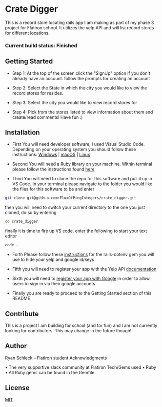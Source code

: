 # Crate Digger

This is a record store locating rails app I am making as part of my phase 3 project for Flatiron school.  It utilizes the yelp API and will list record stores for different locations.

### Current build status: Finished

## Getting Started

* Step 1: At the top of the screen click the "SignUp" option if you don't already have an account. follow the prompts for creating an account

* Step 2: Select the State in which the city you would like to view the record stores for resides.

* Step 3: Select the city you would like to view record stores for

* Step 4: Pick from the stores listed to view information about them and create/read comments!  Have fun :)

## Installation

* First You will need developer software, I used Visual Studio Code. Depending on your operating system you should follow these instructions: [Windows](https://code.visualstudio.com/docs/setup/windows) | [macOS](https://code.visualstudio.com/docs/setup/mac) | [Linux](https://code.visualstudio.com/docs/setup/linux)

* Second You will need a Ruby library on your machine. Within terminal please follow the instructions found [here](https://stackify.com/install-ruby-on-ubuntu-everything-you-need-to-get-going/)

* Third You will need to clone the repo for this software and pull it up in VS Code. In your terminal please navigate to the folder you would like the files for this software to be and enter
```bash
git clone git@github.com:FluxOfPingIntegers/crate_digger.git
```
then you will need to switch your current directory to the one you just cloned, do so by entering
```bash
cd crate_digger
```
finally it is time to fire up VS code. enter the following to start your text editor
```bash
code .
```

* Forth Please follow these [instructions](https://github.com/bkeepers/dotenv) for the rails-dotenv gem you will use to hide your yelp and google id/keys

* Fifth you will need to register your app with the Yelp API [documentation](https://www.yelp.com/developers/documentation/v3/get_started)

* Sixth you will need to [register your app with Google](https://console.developers.google.com/) in order to allow users to sign in via their google accounts

* Finally you are ready to proceed to the Getting Started section of this README

## Contribute
 This is a project I am building for school (and for fun) and I am not currently looking for contributors. This may change in the future though!

## Author

Ryan Schleck – Flatiron student
Acknowledgments

• The very supportive slack community at Flatiron
Tech/Gems used • Ruby • All Ruby gems can be found in the Gemfile

## License

[MIT](https://choosealicense.com/licenses/mit/)
